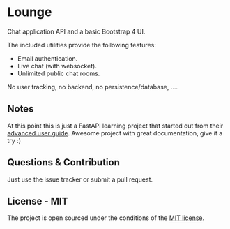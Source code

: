 # Lounge

Chat application API and a basic Bootstrap 4 UI.

The included utilities provide the following features:

- Email authentication.
- Live chat (with websocket).
- Unlimited public chat rooms.

No user tracking, no backend, no persistence/database, ....

## Notes

At this point this is just a FastAPI learning project that started out from their [advanced user guide](https://fastapi.tiangolo.com/). Awesome project with great documentation, give it a try :)

## Questions & Contribution

Just use the issue tracker or submit a pull request.

## License - MIT

The project is open sourced under the conditions of the [MIT license](https://choosealicense.com/licenses/mit/).

